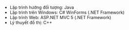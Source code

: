 - Lập trình hướng đối tượng: Java
- Lập trình trên Windows: C# WinForms (.NET Framework)
- Lập trình Web: ASP.NET MVC 5 (.NET Framework)
- Lý thuyết đồ thị: C++
